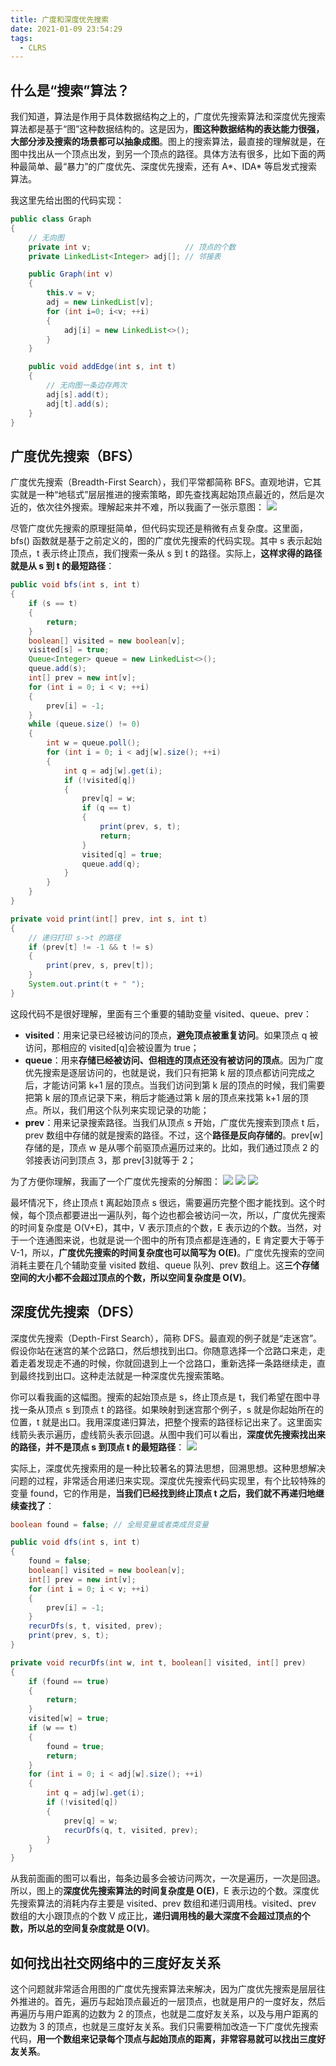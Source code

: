 ```yaml
---
title: 广度和深度优先搜索
date: 2021-01-09 23:54:29
tags:
  - CLRS
---
```

## 什么是“搜索”算法？
我们知道，算法是作用于具体数据结构之上的，广度优先搜索算法和深度优先搜索算法都是基于“图”这种数据结构的。这是因为，**图这种数据结构的表达能力很强，大部分涉及搜索的场景都可以抽象成图**。图上的搜索算法，最直接的理解就是，在图中找出从一个顶点出发，到另一个顶点的路径。具体方法有很多，比如下面的两种最简单、最“暴力”的广度优先、深度优先搜索，还有 A\*、IDA\* 等启发式搜索算法。

我这里先给出图的代码实现：
```java
public class Graph 
{ 
    // 无向图
    private int v;                     // 顶点的个数
    private LinkedList<Integer> adj[]; // 邻接表

    public Graph(int v) 
    {
        this.v = v;
        adj = new LinkedList[v];
        for (int i=0; i<v; ++i) 
        {
            adj[i] = new LinkedList<>();
        }
    }

    public void addEdge(int s, int t) 
    { 
        // 无向图一条边存两次
        adj[s].add(t);
        adj[t].add(s);
    }
}
```
<!--more-->

## 广度优先搜索（BFS）
广度优先搜索（Breadth-First Search），我们平常都简称 BFS。直观地讲，它其实就是一种“地毯式”层层推进的搜索策略，即先查找离起始顶点最近的，然后是次近的，依次往外搜索。理解起来并不难，所以我画了一张示意图：
![](https://raw.githubusercontent.com/necusjz/p/master/CLRS/geek/165.png)

尽管广度优先搜索的原理挺简单，但代码实现还是稍微有点复杂度。这里面，bfs() 函数就是基于之前定义的，图的广度优先搜索的代码实现。其中 s 表示起始顶点，t 表示终止顶点，我们搜索一条从 s 到 t 的路径。实际上，**这样求得的路径就是从 s 到 t 的最短路径**：
```java
public void bfs(int s, int t) 
{
    if (s == t)
    {
        return;
    }
    boolean[] visited = new boolean[v];
    visited[s] = true;
    Queue<Integer> queue = new LinkedList<>();
    queue.add(s);
    int[] prev = new int[v];
    for (int i = 0; i < v; ++i) 
    {
        prev[i] = -1;
    }
    while (queue.size() != 0) 
    {
        int w = queue.poll();
        for (int i = 0; i < adj[w].size(); ++i) 
        {
            int q = adj[w].get(i);
            if (!visited[q]) 
            {
                prev[q] = w;
                if (q == t) 
                {
                    print(prev, s, t);
                    return;
                }
                visited[q] = true;
                queue.add(q);
            }
        }
    }
}

private void print(int[] prev, int s, int t) 
{ 
    // 递归打印 s->t 的路径
    if (prev[t] != -1 && t != s) 
    {
        print(prev, s, prev[t]);
    }
    System.out.print(t + " ");
}
```

这段代码不是很好理解，里面有三个重要的辅助变量 visited、queue、prev：
- **visited**：用来记录已经被访问的顶点，**避免顶点被重复访问**。如果顶点 q 被访问，那相应的 visited\[q]会被设置为 true；
- **queue**：用来**存储已经被访问、但相连的顶点还没有被访问的顶点**。因为广度优先搜索是逐层访问的，也就是说，我们只有把第 k 层的顶点都访问完成之后，才能访问第 k+1 层的顶点。当我们访问到第 k 层的顶点的时候，我们需要把第 k 层的顶点记录下来，稍后才能通过第 k 层的顶点来找第 k+1 层的顶点。所以，我们用这个队列来实现记录的功能；
- **prev**：用来记录搜索路径。当我们从顶点 s 开始，广度优先搜索到顶点 t 后，prev 数组中存储的就是搜索的路径。不过，这个**路径是反向存储的**。prev\[w]存储的是，顶点 w 是从哪个前驱顶点遍历过来的。比如，我们通过顶点 2 的邻接表访问到顶点 3，那 prev\[3]就等于 2；

为了方便你理解，我画了一个广度优先搜索的分解图：
![](https://raw.githubusercontent.com/necusjz/p/master/CLRS/geek/166.png)
![](https://raw.githubusercontent.com/necusjz/p/master/CLRS/geek/167.png)
![](https://raw.githubusercontent.com/necusjz/p/master/CLRS/geek/168.png)

最坏情况下，终止顶点 t 离起始顶点 s 很远，需要遍历完整个图才能找到。这个时候，每个顶点都要进出一遍队列，每个边也都会被访问一次，所以，广度优先搜索的时间复杂度是 O(V+E)，其中，V 表示顶点的个数，E 表示边的个数。当然，对于一个连通图来说，也就是说一个图中的所有顶点都是连通的，E 肯定要大于等于 V-1，所以，**广度优先搜索的时间复杂度也可以简写为 O(E)**。广度优先搜索的空间消耗主要在几个辅助变量 visited 数组、queue 队列、prev 数组上。这**三个存储空间的大小都不会超过顶点的个数，所以空间复杂度是 O(V)**。

## 深度优先搜索（DFS）
深度优先搜索（Depth-First Search），简称 DFS。最直观的例子就是“走迷宫”。假设你站在迷宫的某个岔路口，然后想找到出口。你随意选择一个岔路口来走，走着走着发现走不通的时候，你就回退到上一个岔路口，重新选择一条路继续走，直到最终找到出口。这种走法就是一种深度优先搜索策略。

你可以看我画的这幅图。搜索的起始顶点是 s，终止顶点是 t，我们希望在图中寻找一条从顶点 s 到顶点 t 的路径。如果映射到迷宫那个例子，s 就是你起始所在的位置，t 就是出口。我用深度递归算法，把整个搜索的路径标记出来了。这里面实线箭头表示遍历，虚线箭头表示回退。从图中我们可以看出，**深度优先搜索找出来的路径，并不是顶点 s 到顶点 t 的最短路径**：
![](https://raw.githubusercontent.com/necusjz/p/master/CLRS/geek/169.png)

实际上，深度优先搜索用的是一种比较著名的算法思想，回溯思想。这种思想解决问题的过程，非常适合用递归来实现。深度优先搜索代码实现里，有个比较特殊的变量 found，它的作用是，**当我们已经找到终止顶点 t 之后，我们就不再递归地继续查找了**：
```java
boolean found = false; // 全局变量或者类成员变量

public void dfs(int s, int t) 
{
    found = false;
    boolean[] visited = new boolean[v];
    int[] prev = new int[v];
    for (int i = 0; i < v; ++i) 
    {
        prev[i] = -1;
    }
    recurDfs(s, t, visited, prev);
    print(prev, s, t);
}

private void recurDfs(int w, int t, boolean[] visited, int[] prev) 
{
    if (found == true) 
    {
        return;
    }
    visited[w] = true;
    if (w == t) 
    {
        found = true;
        return;
    }
    for (int i = 0; i < adj[w].size(); ++i) 
    {
        int q = adj[w].get(i);
        if (!visited[q]) 
        {
            prev[q] = w;
            recurDfs(q, t, visited, prev);
        }
    }
}
```

从我前面画的图可以看出，每条边最多会被访问两次，一次是遍历，一次是回退。所以，图上的**深度优先搜索算法的时间复杂度是 O(E)**，E 表示边的个数。深度优先搜索算法的消耗内存主要是 visited、prev 数组和递归调用栈。visited、prev 数组的大小跟顶点的个数 V 成正比，**递归调用栈的最大深度不会超过顶点的个数，所以总的空间复杂度就是 O(V)**。

## 如何找出社交网络中的三度好友关系
这个问题就非常适合用图的广度优先搜索算法来解决，因为广度优先搜索是层层往外推进的。首先，遍历与起始顶点最近的一层顶点，也就是用户的一度好友，然后再遍历与用户距离的边数为 2 的顶点，也就是二度好友关系，以及与用户距离的边数为 3 的顶点，也就是三度好友关系。我们只需要稍加改造一下广度优先搜索代码，**用一个数组来记录每个顶点与起始顶点的距离，非常容易就可以找出三度好友关系**。
